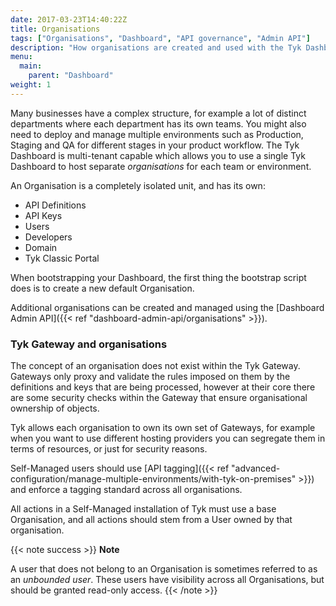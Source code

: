 ```yaml
---
date: 2017-03-23T14:40:22Z
title: Organisations
tags: ["Organisations", "Dashboard", "API governance", "Admin API"]
description: "How organisations are created and used with the Tyk Dashboard"
menu:
  main:
    parent: "Dashboard"
weight: 1 
---
```


Many businesses have a complex structure, for example a lot of distinct departments where each department has its own teams. You might also need to deploy and manage multiple environments such as Production, Staging and QA for different stages in your product workflow. The Tyk Dashboard is multi-tenant capable which allows you to use a single Tyk Dashboard to host separate *organisations* for each team or environment.

An Organisation is a completely isolated unit, and has its own:
 - API Definitions
 - API Keys
 - Users
 - Developers
 - Domain
 - Tyk Classic Portal 

When bootstrapping your Dashboard, the first thing the bootstrap script does is to create a new default Organisation.

Additional organisations can be created and managed using the [Dashboard Admin API]({{< ref "dashboard-admin-api/organisations" >}}).

### Tyk Gateway and organisations
The concept of an organisation does not exist within the Tyk Gateway. Gateways only proxy and validate the rules imposed on them by the definitions and keys that are being processed, however at their core there are some security checks within the Gateway that ensure organisational ownership of objects.

Tyk allows each organisation to own its own set of Gateways, for example when you want to use different hosting providers you can segregate them in terms of resources, or just for security reasons.

Self-Managed users should use [API tagging]({{< ref "advanced-configuration/manage-multiple-environments/with-tyk-on-premises" >}}) and enforce a tagging standard across all organisations.

All actions in a Self-Managed installation of Tyk must use a base Organisation, and all actions should stem from a User owned by that organisation.

{{< note success >}}
**Note**

A user that does not belong to an Organisation is sometimes referred to as an *unbounded user*. These users have visibility across all Organisations, but should be granted read-only access.
{{< /note >}}
